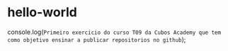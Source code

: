 # hello-world
console.log(`Primeiro exercicio do curso T09 da Cubos Academy que tem como objetivo ensinar a publicar repositorios no github`);

